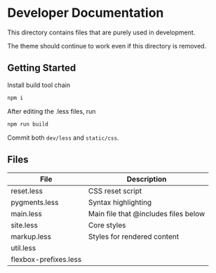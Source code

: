 # Developer Documentation

This directory contains files that are purely used in development.

The theme should continue to work even if this directory is removed.

## Getting Started

Install build tool chain

```sh
npm i
```

After editing the .less files, run

```sh
npm run build
```

Commit both `dev/less` and `static/css`.

## Files

|File                 | Description                          |
|---                  |---                                   |
|reset.less           | CSS reset script                     |
|pygments.less        | Syntax highlighting                  |
|main.less            | Main file that @includes files below |
|site.less            | Core styles                          |
|markup.less          | Styles for rendered content |
|util.less            |                                      |
|flexbox-prefixes.less|                                      |
